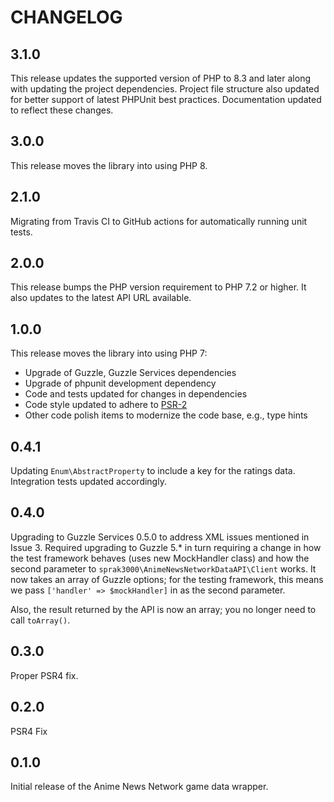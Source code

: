 # CHANGELOG

## 3.1.0
This release updates the supported version of PHP to 8.3 and later along with updating the project dependencies.
Project file structure also updated for better support of latest PHPUnit best practices. Documentation updated to
reflect these changes.

## 3.0.0
This release moves the library into using PHP 8.

## 2.1.0
Migrating from Travis CI to GitHub actions for automatically running unit tests.

## 2.0.0
This release bumps the PHP version requirement to PHP 7.2 or higher. It also updates to the
latest API URL available.

## 1.0.0
This release moves the library into using PHP 7:

* Upgrade of Guzzle, Guzzle Services dependencies
* Upgrade of phpunit development dependency
* Code and tests updated for changes in dependencies 
* Code style updated to adhere to [PSR-2](http://www.php-fig.org/psr/psr-2/)
* Other code polish items to modernize the code base, e.g., type hints

## 0.4.1
Updating `Enum\AbstractProperty` to include a key for the ratings data. Integration tests updated accordingly.

## 0.4.0
Upgrading to Guzzle Services 0.5.0 to address XML issues mentioned in Issue 3. Required upgrading to Guzzle 5.* in turn
requiring a change in how the test framework behaves (uses new MockHandler class) and how the second parameter to 
`sprak3000\AnimeNewsNetworkDataAPI\Client` works. It now takes an array of Guzzle options; for the testing framework,
this means we pass `['handler' => $mockHandler]` in as the second parameter.

Also, the result returned by the API is now an array; you no longer need to call `toArray()`.

## 0.3.0
Proper PSR4 fix. 

## 0.2.0
PSR4 Fix

## 0.1.0
Initial release of the Anime News Network game data wrapper.
